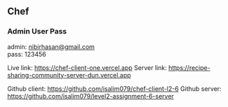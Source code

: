 ## Chef 
### Admin User Pass
admin: nibirhasan@gmail.com <br>
pass: 123456

Live link: https://chef-client-one.vercel.app
Server link: https://recipe-sharing-community-server-dun.vercel.app

Github client: https://github.com/isalim079/chef-client-l2-6
Github server: https://github.com/isalim079/level2-assignment-6-server